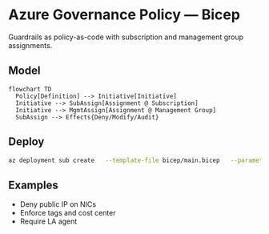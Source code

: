 # Azure Governance Policy — Bicep
Guardrails as policy-as-code with subscription and management group assignments.

## Model
```mermaid
flowchart TD
  Policy[Definition] --> Initiative[Initiative]
  Initiative --> SubAssign[Assignment @ Subscription]
  Initiative --> MgmtAssign[Assignment @ Management Group]
  SubAssign --> Effects{Deny/Modify/Audit}
```

## Deploy
```bash
az deployment sub create   --template-file bicep/main.bicep   --parameters targetManagementGroup=contoso-platform enforcementMode=Default
```

## Examples
- Deny public IP on NICs
- Enforce tags and cost center
- Require LA agent
